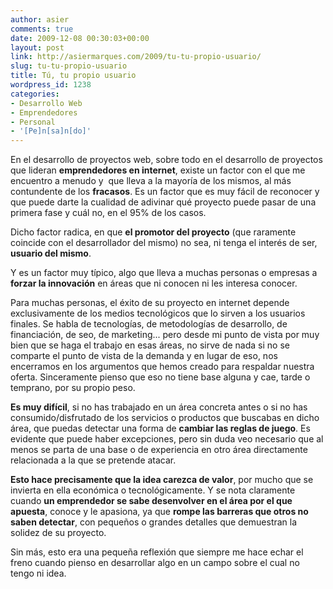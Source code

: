 ```yaml
---
author: asier
comments: true
date: 2009-12-08 00:30:03+00:00
layout: post
link: http://asiermarques.com/2009/tu-tu-propio-usuario/
slug: tu-tu-propio-usuario
title: Tú, tu propio usuario
wordpress_id: 1238
categories:
- Desarrollo Web
- Emprendedores
- Personal
- '[Pe]n[sa]n[do]'
---
```


En el desarrollo de proyectos web, sobre todo en el desarrollo de proyectos que lideran **emprendedores en internet**, existe un factor con el que me encuentro a menudo y  que lleva a la mayoría de los mismos, al más contundente de los **fracasos**. Es un factor que es muy fácil de reconocer y que puede darte la cualidad de adivinar qué proyecto puede pasar de una primera fase y cuál no, en el 95% de los casos.

Dicho factor radica, en que **el promotor del proyecto** (que raramente coincide con el desarrollador del mismo) no sea, ni tenga el interés de ser, **usuario del mismo**.

Y es un factor muy típico, algo que lleva a muchas personas o empresas a **forzar la innovación** en áreas que ni conocen ni les interesa conocer.

Para muchas personas, el éxito de su proyecto en internet depende exclusivamente de los medios tecnológicos que lo sirven a los usuarios finales. Se habla de tecnologías, de metodologías de desarrollo, de financiación, de seo, de marketing... pero desde mi punto de vista por muy bien que se haga el trabajo en esas áreas, no sirve de nada si no se comparte el punto de vista de la demanda y en lugar de eso, nos encerramos en los argumentos que hemos creado para respaldar nuestra oferta. Sinceramente pienso que eso no tiene base alguna y cae, tarde o temprano, por su propio peso.

**Es muy difícil**, si no has trabajado en un área concreta antes o si no has consumido/disfrutado de los servicios o productos que buscabas en dicho área, que puedas detectar una forma de **cambiar las reglas de juego**. Es evidente que puede haber excepciones, pero sin duda veo necesario que al menos se parta de una base o de experiencia en otro área directamente relacionada a la que se pretende atacar.

**Esto hace precisamente que la idea carezca de valor**, por mucho que se invierta en ella económica o tecnológicamente. Y se nota claramente cuando **un emprendedor se sabe desenvolver en el área por el que apuesta**, conoce y le apasiona, ya que **rompe las barreras que otros no saben detectar**, con pequeños o grandes detalles que demuestran la solidez de su proyecto.

Sin más, esto era una pequeña reflexión que siempre me hace echar el freno cuando pienso en desarrollar algo en un campo sobre el cual no tengo ni idea.
